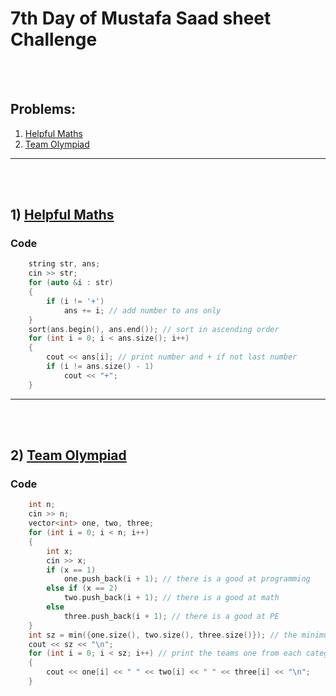 # 7th Day of Mustafa Saad sheet Challenge

<br><br>

## Problems:

1. [Helpful Maths](https://codeforces.com/contest/339/problem/A)
2. [Team Olympiad](https://codeforces.com/contest/490/problem/A)

<hr>

<br><br>

## 1) [Helpful Maths](https://codeforces.com/contest/339/problem/A)

### Code

```cpp
    string str, ans;
    cin >> str;
    for (auto &i : str)
    {
        if (i != '+')
            ans += i; // add number to ans only
    }
    sort(ans.begin(), ans.end()); // sort in ascending order
    for (int i = 0; i < ans.size(); i++)
    {
        cout << ans[i]; // print number and + if not last number
        if (i != ans.size() - 1)
            cout << "+";
    }
```

<hr>

<br><br>

## 2) [Team Olympiad](https://codeforces.com/contest/490/problem/A)

### Code

```cpp
    int n;
    cin >> n;
    vector<int> one, two, three;
    for (int i = 0; i < n; i++)
    {
        int x;
        cin >> x;
        if (x == 1)
            one.push_back(i + 1); // there is a good at programming
        else if (x == 2)
            two.push_back(i + 1); // there is a good at math
        else
            three.push_back(i + 1); // there is a good at PE
    }
    int sz = min({one.size(), two.size(), three.size()}); // the minimum number of teams
    cout << sz << "\n";
    for (int i = 0; i < sz; i++) // print the teams one from each category
    {
        cout << one[i] << " " << two[i] << " " << three[i] << "\n";
    }
```
